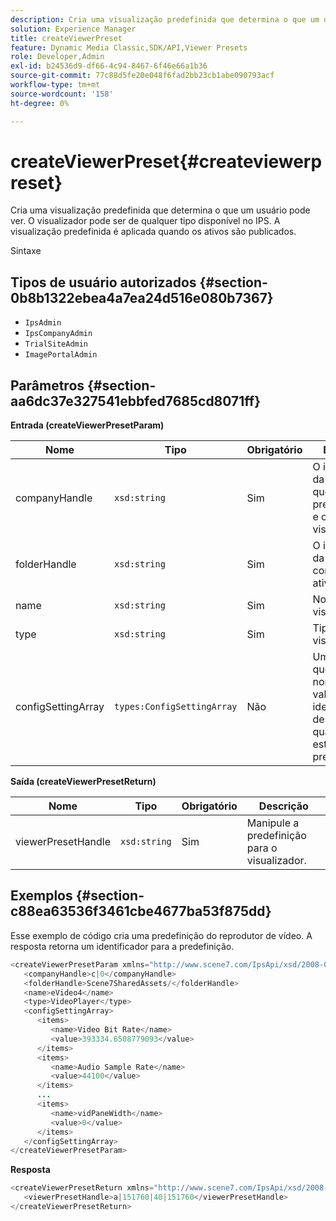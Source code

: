 ```yaml
---
description: Cria uma visualização predefinida que determina o que um usuário pode ver. O visualizador pode ser de qualquer tipo disponível no IPS. A visualização predefinida é aplicada quando os ativos são publicados.
solution: Experience Manager
title: createViewerPreset
feature: Dynamic Media Classic,SDK/API,Viewer Presets
role: Developer,Admin
exl-id: b24536d9-df66-4c94-8467-6f46e66a1b36
source-git-commit: 77c88d5fe20e048f6fad2bb23cb1abe090793acf
workflow-type: tm+mt
source-wordcount: '158'
ht-degree: 0%

---
```


# createViewerPreset{#createviewerpreset}

Cria uma visualização predefinida que determina o que um usuário pode ver. O visualizador pode ser de qualquer tipo disponível no IPS. A visualização predefinida é aplicada quando os ativos são publicados.

Sintaxe

## Tipos de usuário autorizados {#section-0b8b1322ebea4a7ea24d516e080b7367}

* `IpsAdmin`
* `IpsCompanyAdmin`
* `TrialSiteAdmin`
* `ImagePortalAdmin`

## Parâmetros {#section-aa6dc37e327541ebbfed7685cd8071ff}

**Entrada (createViewerPresetParam)**

| Nome | Tipo | Obrigatório | Descrição |
|---|---|---|---|
| companyHandle | `xsd:string` | Sim | O identificador da empresa que contém as predefinições e os ativos do visualizador. |
| folderHandle | `xsd:string` | Sim | O identificador da pasta que contém os ativos. |
| name | `xsd:string` | Sim | Nome do visualizador. |
| type | `xsd:string` | Sim | Tipo de visualizador. |
| configSettingArray | `types:ConfigSettingArray` | Não | Uma matriz que contém nomes, valores e identificadores de imagens às quais você está aplicando predefinições. |

**Saída (createViewerPresetReturn)**

| Nome | Tipo | Obrigatório | Descrição |
|---|---|---|---|
| viewerPresetHandle | `xsd:string` | Sim | Manipule a predefinição para o visualizador. |

## Exemplos {#section-c88ea63536f3461cbe4677ba53f875dd}

Esse exemplo de código cria uma predefinição do reprodutor de vídeo. A resposta retorna um identificador para a predefinição.

```java
<createViewerPresetParam xmlns="http://www.scene7.com/IpsApi/xsd/2008-01-15">
   <companyHandle>c|0</companyHandle>
   <folderHandle>Scene7SharedAssets/</folderHandle>
   <name>eVideo4</name>
   <type>VideoPlayer</type>
   <configSettingArray>
      <items>
         <name>Video Bit Rate</name>
         <value>393334.6508779093</value>
      </items>
      <items>
         <name>Audio Sample Rate</name>
         <value>44100</value>
      </items>
      ...
      <items>
         <name>vidPaneWidth</name>
         <value>0</value>
      </items>
   </configSettingArray>
</createViewerPresetParam>
```

**Resposta**

```java
<createViewerPresetReturn xmlns="http://www.scene7.com/IpsApi/xsd/2008-01-15">
   <viewerPresetHandle>a|151760|40|151760</viewerPresetHandle>
</createViewerPresetReturn>
```
